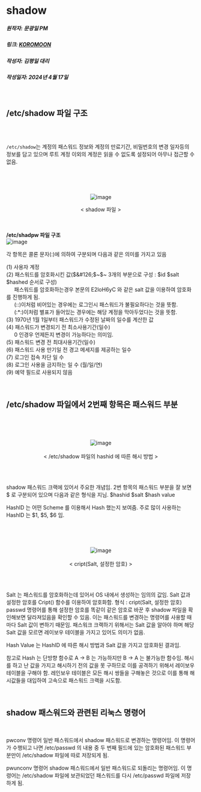 # shadow
##### 원작자: 문광일 PM
##### 링크: [KOROMOON][koromoonlink]
[koromoonlink]: https://koromoon.blogspot.com/2018/02/passwd-shadow.html "Go koromoon"
##### 작성자: 김평일 대리
##### 작성일자: 2024년 4월 17일

</br>

## /etc/shadow 파일 구조

</br>
</br>

`/etc/shadow`는 계정의 패스워드 정보와 계정의 만료기간, 비밀번호의 변경 일자등의 정보를 담고 있으며 루트 계정 이외의 계정은 읽을 수 없도록 설정되어 아무나 접근할 수 없음.</br>

</br>


</br><div align="center">![image](https://github.com/ICTIS-Cert-System-Project/ICTIS-Cert-System/assets/165347210/ead48255-97bf-4276-aa05-9ec2e1b37ba0)</div>
<div align="center">< shadow 파일 ></div></br>

</br>

**/etc/shadpw 파일 구조**</br>
![image](https://github.com/ICTIS-Cert-System-Project/ICTIS-Cert-System/assets/165347210/6ed95d49-b8e2-4777-ad5b-d0c43c2a0517)</div>

각 항목은 콜론 문자(:)에 의하여 구분되며 다음과 같은 의미를 가지고 있음</br>

(1) 사용자 계정</br>
(2) 패스워드를 암호화시킨 값($&#126;$&#126;$&#126; 3개의 부분으로 구성 : $id $salt $hashed 순서로 구성)</br>
&ensp;&emsp;패스워드를 암호화하는경우 본문의 E2loH6yC 와 같은 salt 값을 이용하여 암호화를 진행하게 됨.</br>
&ensp;&emsp;(::)이처럼 비어있는 경우에는 로그인시 패스워드가 불필요하다는 것을 뜻함.</br>
&ensp;&emsp;(:*:)이처럼 별표가 들어있는 경우에는 해당 계정을 막아두었다는 것을 뜻함.</br>
(3) 1970년 1월 1일부터 패스워드가 수정된 날짜의 일수를 계산한 값</br>
(4) 패스워드가 변경되기 전 최소사용기간(일수)</br>
&ensp;&emsp;0 인경우 언제든지 변경이 가능하다는 의미임.</br>
(5) 패스워드 변경 전 최대사용기간(일수)</br>
(6) 패스워드 사용 만기일 전 경고 메세지를 제공하는 일수</br>
(7) 로그인 접속 차단 일 수</br>
(8) 로그인 사용을 금지하는 일 수 (월/일/연)</br>
(9) 예약 필드로 사용되지 않음</br>

</br>

## /etc/shadow 파일에서 2번째 항목은 패스워드 부분

</br>

</br><div align="center">![image](https://github.com/ICTIS-Cert-System-Project/ICTIS-Cert-System/assets/165347210/18dde9a2-9455-4879-9196-1bf205c9d7ab)</div>
</br><div align="center">< /etc/shadow 파일의 hashid 에 따른 해시 방법 ></div></br>

</br>

shadow 패스워드 크랙에 있어서 주요한 개념임.
2번 항목의 패스워드 부분을 잘 보면 $ 로 구분되어 있으며 다음과 같은 형식을 지님.
$hashid $salt $hash value

HashID 는 어떤 Scheme 를 이용해서 Hash 했는지 보여줌.
주로 많이 사용하는 HashID 는 $1, $5, $6 임.

</br>

</br><div align="center">![image](https://github.com/ICTIS-Cert-System-Project/ICTIS-Cert-System/assets/165347210/60962236-1639-411a-875c-59bc6e9dad83)</div>
</br><div align="center">< cript(Salt, 설정한 암호) ></div></br>

</br>

Salt 는 패스워드를 암호화하는데 있어서 OS 내에서 생성하는 임의의 값임.
Salt 값과 설정한 암호를 Cript() 함수를 이용하여 암호화함.
형식 : cript(Salt, 설정한 암호)
passwd 명령어를 통해 설정한 암호를 똑같이 같은 암호로 바꾼 후 shadow 파일을 확인해보면 달라져있음을 확인할 수 있음.
이는 패스워드를 변경하는 명령어를 사용할 때마다 Salt 값이 변하기 때문임.
패스워크 크랙하기 위해서는 Salt 값을 알아야 하며 해당 Salt 값을 모르면 레이보우 테이블을 가지고 있어도 의미가 없음.

Hash Value 는 HashID 에 따른 해시 방법과 Salt 값을 가지고 암호화된 결과임.

참고로 Hash 는 단방향 함수로 A -> B 는 가능하지만 B -> A 는 불가능한 함수임.
해시를 하고 난 값을 가지고 해시하기 전의 값을 못 구하므로 이를 공격하기 위해서 레이보우 테이블을 구해야 함.
레인보우 테이블은 모든 해시 쌍들을 구해놓은 것으로 이를 통해 해시값들을 대입하여 고속으로 패스워드 크랙을 시도함.

</br>

## shadow 패스워드와 관련된 리눅스 명령어

</br>

pwconv 명령어
일반 패스워드에서 shadow 패스워드로 변경하는 명령어임.
이 명령어가 수행되고 나면 /etc/passwd 의 내용 중 두 번째 필드에 있는 암호화된 패스워드 부분만이 /etc/shadow 파일에 따로 저장되게 됨.

pwunconv 명령어
shadow 패스워드에서 일반 패스워드로 되돌리는 명령어임.
이 명령어는 /etc/shadow 파일에 보관되었던 패스워드를 다시 /etc/passwd 파일에 저장 하게 됨.

</br>



